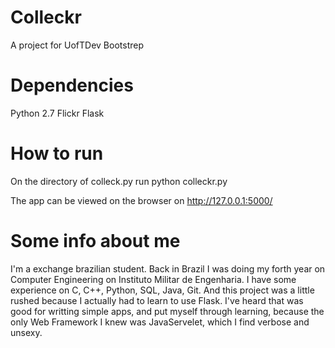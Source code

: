 Colleckr
========

A project for UofTDev Bootstrep


Dependencies
============
Python 2.7
Flickr
Flask

How to run
==========
On the directory of colleck.py run
python colleckr.py

The app can be viewed on the browser on http://127.0.0.1:5000/

Some info about me
==================
I'm a exchange brazilian student. Back in Brazil I was doing my forth year on Computer Engineering on Instituto Militar de Engenharia.
I have some experience on C, C++, Python, SQL, Java, Git. And this project was a little rushed because I actually had to learn
to use Flask. I've heard that was good for writting simple apps, and put myself through learning, because the only Web Framework
I knew was JavaServelet, which I find verbose and unsexy.
